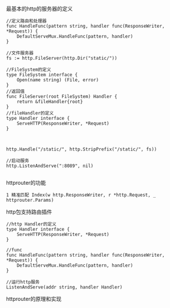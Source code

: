 
最基本的http的服务器的定义

```
//定义路由和处理器
func HandleFunc(pattern string, handler func(ResponseWriter, *Request)) {
	DefaultServeMux.HandleFunc(pattern, handler)
}

//文件服务器
fs := http.FileServer(http.Dir("static/"))

//FileSystem的定义
type FileSystem interface {
	Open(name string) (File, error)
}
//返回值
func FileServer(root FileSystem) Handler {
  	return &fileHandler{root}
}
//fileHandler的定义
type Handler interface {
	ServeHTTP(ResponseWriter, *Request)
}



http.Handle("/static/", http.StripPrefix("/static/", fs))

//启动服务
http.ListenAndServe(":8089", nil)


```

httprouter的功能

    1 精准匹配 Index(w http.ResponseWriter, r *http.Request, _ httprouter.Params)





http包支持路由插件
```
//http Handler的定义
type Handler interface {
	ServeHTTP(ResponseWriter, *Request)
}

//func
func HandleFunc(pattern string, handler func(ResponseWriter, *Request)) {
	DefaultServeMux.HandleFunc(pattern, handler)
}

//运行http服务
ListenAndServe(addr string, handler Handler)
```

httprouter的原理和实现

